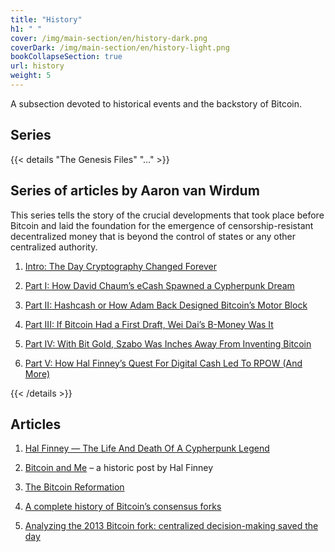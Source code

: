 ```yaml
---
title: "History"
h1: " "
cover: /img/main-section/en/history-dark.png
coverDark: /img/main-section/en/history-light.png
bookCollapseSection: true
url: history
weight: 5
---
```


A subsection devoted to historical events and the backstory of Bitcoin.

## Series  

{{< details "The Genesis Files" "..." >}}

## Series of articles by Aaron van Wirdum

This series tells the story of the crucial developments that took place before Bitcoin and laid the foundation for the emergence of censorship-resistant decentralized money that is beyond the control of states or any other centralized authority.

1. [Intro: The Day Cryptography Changed Forever](/en/gf/genesis-intro)

2. [Part I: How David Chaum’s eCash Spawned a Cypherpunk Dream](/en/gf/genesis-1)

3. [Part II: Hashcash or How Adam Back Designed Bitcoin’s Motor Block](/en/gf/genesis-2)

4. [Part III: If Bitcoin Had a First Draft, Wei Dai’s B-Money Was It](/en/gf/genesis-3)

5. [Part IV: With Bit Gold, Szabo Was Inches Away From Inventing Bitcoin](/en/gf/genesis-4)

6. [Part V: How Hal Finney’s Quest For Digital Cash Led To RPOW (And More)](/en/gf/genesis-5)

{{< /details >}}

## Articles

1. [Hal Finney — The Life And Death Of A Cypherpunk Legend](/en/hal-finney)

2. [Bitcoin and Me](/en/bitcoin-and-me) – a historic post by Hal Finney

3. [The Bitcoin Reformation](/en/bitcoin-reformation)

4. [A complete history of Bitcoin’s consensus forks](/en/bitcoin-forks)

5. [Analyzing the 2013 Bitcoin fork: centralized decision-making saved the day](/en/analyzing-2013-fork)